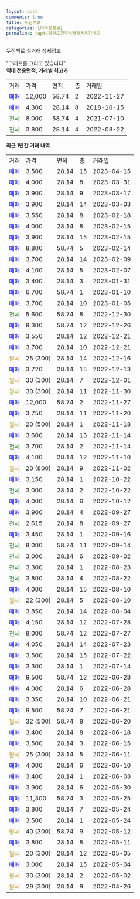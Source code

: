 ```yaml
---
layout: post
comments: true
title: 두진백로
categories: [아파트정보]
permalink: /apt/강원도원주시태장동두진백로
---
```


두진백로 실거래 상세정보

<script type="text/javascript">
  google.charts.load('current', {'packages':['line', 'corechart']});
  google.charts.setOnLoadCallback(drawChart);

  function drawChart() {
    var data = new google.visualization.DataTable();
    data.addColumn('date', '거래일');
    data.addColumn('number', "매매");
    data.addColumn('number', "전세");
    data.addColumn('number', "전매");

    data.addRows([[new Date(Date.parse("2023-04-15")), 3500, null, null], [new Date(Date.parse("2023-03-31")), 4000, null, null], [new Date(Date.parse("2023-03-17")), 3900, null, null], [new Date(Date.parse("2023-03-03")), 3900, null, null], [new Date(Date.parse("2023-02-18")), 3550, null, null], [new Date(Date.parse("2023-02-15")), 4000, null, null], [new Date(Date.parse("2023-02-15")), 3900, null, null], [new Date(Date.parse("2023-02-14")), 8800, null, null], [new Date(Date.parse("2023-02-09")), 3700, null, null], [new Date(Date.parse("2023-02-07")), 4100, null, null], [new Date(Date.parse("2023-01-31")), 3400, null, null], [new Date(Date.parse("2023-01-10")), 6700, null, null], [new Date(Date.parse("2023-01-05")), 3700, null, null], [new Date(Date.parse("2022-12-30")), null, 5600, null], [new Date(Date.parse("2022-12-26")), 9300, null, null], [new Date(Date.parse("2022-12-21")), 3550, null, null], [new Date(Date.parse("2022-12-21")), 3700, null, null], [new Date(Date.parse("2022-12-16")), null, null, null], [new Date(Date.parse("2022-12-13")), 3720, null, null], [new Date(Date.parse("2022-12-01")), null, null, null], [new Date(Date.parse("2022-11-30")), null, null, null], [new Date(Date.parse("2022-11-27")), 12000, null, null], [new Date(Date.parse("2022-11-20")), 3750, null, null], [new Date(Date.parse("2022-11-18")), null, null, null], [new Date(Date.parse("2022-11-14")), 3600, null, null], [new Date(Date.parse("2022-11-14")), null, 3700, null], [new Date(Date.parse("2022-11-10")), 4100, null, null], [new Date(Date.parse("2022-11-02")), null, null, null], [new Date(Date.parse("2022-10-22")), 3150, null, null], [new Date(Date.parse("2022-10-22")), null, 3000, null], [new Date(Date.parse("2022-10-12")), 4000, null, null], [new Date(Date.parse("2022-09-27")), 3900, null, null], [new Date(Date.parse("2022-09-27")), null, 2615, null], [new Date(Date.parse("2022-09-16")), 3450, null, null], [new Date(Date.parse("2022-09-14")), null, 8000, null], [new Date(Date.parse("2022-09-02")), null, 3000, null], [new Date(Date.parse("2022-08-23")), null, 3300, null], [new Date(Date.parse("2022-08-22")), null, 3800, null], [new Date(Date.parse("2022-08-10")), 4000, null, null], [new Date(Date.parse("2022-08-10")), null, null, null], [new Date(Date.parse("2022-08-04")), 3850, null, null], [new Date(Date.parse("2022-07-28")), 4150, null, null], [new Date(Date.parse("2022-07-27")), null, 8000, null], [new Date(Date.parse("2022-07-23")), 4050, null, null], [new Date(Date.parse("2022-07-22")), 3500, null, null], [new Date(Date.parse("2022-07-14")), 3300, null, null], [new Date(Date.parse("2022-06-28")), 9500, null, null], [new Date(Date.parse("2022-06-28")), 4000, null, null], [new Date(Date.parse("2022-06-21")), 3350, null, null], [new Date(Date.parse("2022-06-21")), 9500, null, null], [new Date(Date.parse("2022-06-20")), null, null, null], [new Date(Date.parse("2022-06-18")), 3400, null, null], [new Date(Date.parse("2022-06-15")), 3500, null, null], [new Date(Date.parse("2022-06-11")), null, null, null], [new Date(Date.parse("2022-06-10")), 4000, null, null], [new Date(Date.parse("2022-06-03")), 3400, null, null], [new Date(Date.parse("2022-05-30")), 3900, null, null], [new Date(Date.parse("2022-05-25")), 11300, null, null], [new Date(Date.parse("2022-05-24")), 3800, null, null], [new Date(Date.parse("2022-05-24")), 3500, null, null], [new Date(Date.parse("2022-05-12")), null, null, null], [new Date(Date.parse("2022-05-11")), 3800, null, null], [new Date(Date.parse("2022-05-05")), null, null, null], [new Date(Date.parse("2022-05-04")), 3000, null, null], [new Date(Date.parse("2022-05-02")), null, null, null], [new Date(Date.parse("2022-04-26")), null, null, null]]);

    var options = {
      hAxis: {
        format: 'yyyy/MM/dd'
      },    
      lineWidth: 0,
      pointsVisible: true,    
      title: '최근 1년간 유형별 실거래가 분포',
      legend: { position: 'bottom' }
    };

    var formatter = new google.visualization.NumberFormat({pattern:'###,###'} );
    formatter.format(data, 1);
    formatter.format(data, 2);
    
    setTimeout(function() {
        var chart = new google.visualization.LineChart(document.getElementById('columnchart_material'));
        chart.draw(data, (options));
        document.getElementById('loading').style.display = 'none';
    }, 200);
  }
</script>


<div id="loading" style="z-index:20; display: block; margin-left: 0px">"그래프를 그리고 있습니다"</div>
<div id="columnchart_material" style="width: 95%; margin-left: 0px; display: block"></div>
<!-- contents start -->
<b>역대 전용면적, 거래별 최고가</b>
<table class="sortable">
    <tr>
      <td>거래</td>
      <td>가격</td>
      <td>면적</td>
      <td>층</td>
      <td>거래일</td>
    </tr>
        <tr>
          <td><a style="color: blue">매매</a></td>
          <td>12,000</td>
          <td>58.74</td>
          <td>2</td>
          <td>2022-11-27</td>
        </tr>            <tr>
          <td><a style="color: blue">매매</a></td>
          <td>4,300</td>
          <td>28.14</td>
          <td>8</td>
          <td>2018-10-15</td>
        </tr>        
        <tr>
              <td><a style="color: darkgreen">전세</a></td>
              <td>8,000</td>
              <td>58.74</td>
              <td>4</td>
              <td>2021-07-10</td>
            </tr>            <tr>
              <td><a style="color: darkgreen">전세</a></td>
              <td>3,800</td>
              <td>28.14</td>
              <td>4</td>
              <td>2022-08-22</td>
            </tr>        
    
</table>

<b>최근 1년간 거래 내역</b>

<table class="sortable">
    <tr>
      <td>거래</td>
      <td>가격</td>
      <td>면적</td>
      <td>층</td>
      <td>거래일</td>
    </tr>
    <tr>
      <td><a style="color: blue">매매</a></td>
      <td>3,500</td>
      <td>28.14</td>
      <td>15</td>
      <td>2023-04-15</td>
    </tr>          <tr>
      <td><a style="color: blue">매매</a></td>
      <td>4,000</td>
      <td>28.14</td>
      <td>8</td>
      <td>2023-03-31</td>
    </tr>          <tr>
      <td><a style="color: blue">매매</a></td>
      <td>3,900</td>
      <td>28.14</td>
      <td>9</td>
      <td>2023-03-17</td>
    </tr>          <tr>
      <td><a style="color: blue">매매</a></td>
      <td>3,900</td>
      <td>28.14</td>
      <td>14</td>
      <td>2023-03-03</td>
    </tr>          <tr>
      <td><a style="color: blue">매매</a></td>
      <td>3,550</td>
      <td>28.14</td>
      <td>8</td>
      <td>2023-02-18</td>
    </tr>          <tr>
      <td><a style="color: blue">매매</a></td>
      <td>4,000</td>
      <td>28.14</td>
      <td>8</td>
      <td>2023-02-15</td>
    </tr>          <tr>
      <td><a style="color: blue">매매</a></td>
      <td>3,900</td>
      <td>28.14</td>
      <td>15</td>
      <td>2023-02-15</td>
    </tr>          <tr>
      <td><a style="color: blue">매매</a></td>
      <td>8,800</td>
      <td>58.74</td>
      <td>5</td>
      <td>2023-02-14</td>
    </tr>          <tr>
      <td><a style="color: blue">매매</a></td>
      <td>3,700</td>
      <td>28.14</td>
      <td>14</td>
      <td>2023-02-09</td>
    </tr>          <tr>
      <td><a style="color: blue">매매</a></td>
      <td>4,100</td>
      <td>28.14</td>
      <td>5</td>
      <td>2023-02-07</td>
    </tr>          <tr>
      <td><a style="color: blue">매매</a></td>
      <td>3,400</td>
      <td>28.14</td>
      <td>3</td>
      <td>2023-01-31</td>
    </tr>          <tr>
      <td><a style="color: blue">매매</a></td>
      <td>6,700</td>
      <td>58.74</td>
      <td>1</td>
      <td>2023-01-10</td>
    </tr>          <tr>
      <td><a style="color: blue">매매</a></td>
      <td>3,700</td>
      <td>28.14</td>
      <td>10</td>
      <td>2023-01-05</td>
    </tr>          <tr>
      <td><a style="color: darkgreen">전세</a></td>
      <td>5,600</td>
      <td>58.74</td>
      <td>8</td>
      <td>2022-12-30</td>
    </tr>          <tr>
      <td><a style="color: blue">매매</a></td>
      <td>9,300</td>
      <td>58.74</td>
      <td>12</td>
      <td>2022-12-26</td>
    </tr>          <tr>
      <td><a style="color: blue">매매</a></td>
      <td>3,550</td>
      <td>28.14</td>
      <td>12</td>
      <td>2022-12-21</td>
    </tr>          <tr>
      <td><a style="color: blue">매매</a></td>
      <td>3,700</td>
      <td>28.14</td>
      <td>10</td>
      <td>2022-12-21</td>
    </tr>          <tr>
      <td><a style="color: darkgoldenrod">월세</a></td>
      <td>25 (300)</td>
      <td>28.14</td>
      <td>14</td>
      <td>2022-12-16</td>
    </tr>          <tr>
      <td><a style="color: blue">매매</a></td>
      <td>3,720</td>
      <td>28.14</td>
      <td>15</td>
      <td>2022-12-13</td>
    </tr>          <tr>
      <td><a style="color: darkgoldenrod">월세</a></td>
      <td>30 (300)</td>
      <td>28.14</td>
      <td>7</td>
      <td>2022-12-01</td>
    </tr>          <tr>
      <td><a style="color: darkgoldenrod">월세</a></td>
      <td>30 (300)</td>
      <td>28.14</td>
      <td>11</td>
      <td>2022-11-30</td>
    </tr>          <tr>
      <td><a style="color: blue">매매</a></td>
      <td>12,000</td>
      <td>58.74</td>
      <td>2</td>
      <td>2022-11-27</td>
    </tr>          <tr>
      <td><a style="color: blue">매매</a></td>
      <td>3,750</td>
      <td>28.14</td>
      <td>11</td>
      <td>2022-11-20</td>
    </tr>          <tr>
      <td><a style="color: darkgoldenrod">월세</a></td>
      <td>20 (500)</td>
      <td>28.14</td>
      <td>1</td>
      <td>2022-11-18</td>
    </tr>          <tr>
      <td><a style="color: blue">매매</a></td>
      <td>3,600</td>
      <td>28.14</td>
      <td>13</td>
      <td>2022-11-14</td>
    </tr>          <tr>
      <td><a style="color: darkgreen">전세</a></td>
      <td>3,700</td>
      <td>28.14</td>
      <td>2</td>
      <td>2022-11-14</td>
    </tr>          <tr>
      <td><a style="color: blue">매매</a></td>
      <td>4,100</td>
      <td>28.14</td>
      <td>12</td>
      <td>2022-11-10</td>
    </tr>          <tr>
      <td><a style="color: darkgoldenrod">월세</a></td>
      <td>20 (800)</td>
      <td>28.14</td>
      <td>9</td>
      <td>2022-11-02</td>
    </tr>          <tr>
      <td><a style="color: blue">매매</a></td>
      <td>3,150</td>
      <td>28.14</td>
      <td>1</td>
      <td>2022-10-22</td>
    </tr>          <tr>
      <td><a style="color: darkgreen">전세</a></td>
      <td>3,000</td>
      <td>28.14</td>
      <td>2</td>
      <td>2022-10-22</td>
    </tr>          <tr>
      <td><a style="color: blue">매매</a></td>
      <td>4,000</td>
      <td>28.14</td>
      <td>6</td>
      <td>2022-10-12</td>
    </tr>          <tr>
      <td><a style="color: blue">매매</a></td>
      <td>3,900</td>
      <td>28.14</td>
      <td>4</td>
      <td>2022-09-27</td>
    </tr>          <tr>
      <td><a style="color: darkgreen">전세</a></td>
      <td>2,615</td>
      <td>28.14</td>
      <td>8</td>
      <td>2022-09-27</td>
    </tr>          <tr>
      <td><a style="color: blue">매매</a></td>
      <td>3,450</td>
      <td>28.14</td>
      <td>1</td>
      <td>2022-09-16</td>
    </tr>          <tr>
      <td><a style="color: darkgreen">전세</a></td>
      <td>8,000</td>
      <td>58.74</td>
      <td>11</td>
      <td>2022-09-14</td>
    </tr>          <tr>
      <td><a style="color: darkgreen">전세</a></td>
      <td>3,000</td>
      <td>28.14</td>
      <td>6</td>
      <td>2022-09-02</td>
    </tr>          <tr>
      <td><a style="color: darkgreen">전세</a></td>
      <td>3,300</td>
      <td>28.14</td>
      <td>1</td>
      <td>2022-08-23</td>
    </tr>          <tr>
      <td><a style="color: darkgreen">전세</a></td>
      <td>3,800</td>
      <td>28.14</td>
      <td>4</td>
      <td>2022-08-22</td>
    </tr>          <tr>
      <td><a style="color: blue">매매</a></td>
      <td>4,000</td>
      <td>28.14</td>
      <td>15</td>
      <td>2022-08-10</td>
    </tr>          <tr>
      <td><a style="color: darkgoldenrod">월세</a></td>
      <td>22 (300)</td>
      <td>28.14</td>
      <td>5</td>
      <td>2022-08-10</td>
    </tr>          <tr>
      <td><a style="color: blue">매매</a></td>
      <td>3,850</td>
      <td>28.14</td>
      <td>14</td>
      <td>2022-08-04</td>
    </tr>          <tr>
      <td><a style="color: blue">매매</a></td>
      <td>4,150</td>
      <td>28.14</td>
      <td>12</td>
      <td>2022-07-28</td>
    </tr>          <tr>
      <td><a style="color: darkgreen">전세</a></td>
      <td>8,000</td>
      <td>58.74</td>
      <td>12</td>
      <td>2022-07-27</td>
    </tr>          <tr>
      <td><a style="color: blue">매매</a></td>
      <td>4,050</td>
      <td>28.14</td>
      <td>14</td>
      <td>2022-07-23</td>
    </tr>          <tr>
      <td><a style="color: blue">매매</a></td>
      <td>3,500</td>
      <td>28.14</td>
      <td>15</td>
      <td>2022-07-22</td>
    </tr>          <tr>
      <td><a style="color: blue">매매</a></td>
      <td>3,300</td>
      <td>28.14</td>
      <td>1</td>
      <td>2022-07-14</td>
    </tr>          <tr>
      <td><a style="color: blue">매매</a></td>
      <td>9,500</td>
      <td>58.74</td>
      <td>12</td>
      <td>2022-06-28</td>
    </tr>          <tr>
      <td><a style="color: blue">매매</a></td>
      <td>4,000</td>
      <td>28.14</td>
      <td>6</td>
      <td>2022-06-28</td>
    </tr>          <tr>
      <td><a style="color: blue">매매</a></td>
      <td>3,350</td>
      <td>28.14</td>
      <td>10</td>
      <td>2022-06-21</td>
    </tr>          <tr>
      <td><a style="color: blue">매매</a></td>
      <td>9,500</td>
      <td>58.74</td>
      <td>7</td>
      <td>2022-06-21</td>
    </tr>          <tr>
      <td><a style="color: darkgoldenrod">월세</a></td>
      <td>32 (500)</td>
      <td>58.74</td>
      <td>8</td>
      <td>2022-06-20</td>
    </tr>          <tr>
      <td><a style="color: blue">매매</a></td>
      <td>3,400</td>
      <td>28.14</td>
      <td>8</td>
      <td>2022-06-18</td>
    </tr>          <tr>
      <td><a style="color: blue">매매</a></td>
      <td>3,500</td>
      <td>28.14</td>
      <td>3</td>
      <td>2022-06-15</td>
    </tr>          <tr>
      <td><a style="color: darkgoldenrod">월세</a></td>
      <td>25 (300)</td>
      <td>28.14</td>
      <td>5</td>
      <td>2022-06-11</td>
    </tr>          <tr>
      <td><a style="color: blue">매매</a></td>
      <td>4,000</td>
      <td>28.14</td>
      <td>6</td>
      <td>2022-06-10</td>
    </tr>          <tr>
      <td><a style="color: blue">매매</a></td>
      <td>3,400</td>
      <td>28.14</td>
      <td>1</td>
      <td>2022-06-03</td>
    </tr>          <tr>
      <td><a style="color: blue">매매</a></td>
      <td>3,900</td>
      <td>28.14</td>
      <td>6</td>
      <td>2022-05-30</td>
    </tr>          <tr>
      <td><a style="color: blue">매매</a></td>
      <td>11,300</td>
      <td>58.74</td>
      <td>3</td>
      <td>2022-05-25</td>
    </tr>          <tr>
      <td><a style="color: blue">매매</a></td>
      <td>3,800</td>
      <td>28.14</td>
      <td>7</td>
      <td>2022-05-24</td>
    </tr>          <tr>
      <td><a style="color: blue">매매</a></td>
      <td>3,500</td>
      <td>28.14</td>
      <td>1</td>
      <td>2022-05-24</td>
    </tr>          <tr>
      <td><a style="color: darkgoldenrod">월세</a></td>
      <td>40 (300)</td>
      <td>58.74</td>
      <td>9</td>
      <td>2022-05-12</td>
    </tr>          <tr>
      <td><a style="color: blue">매매</a></td>
      <td>3,800</td>
      <td>28.14</td>
      <td>8</td>
      <td>2022-05-11</td>
    </tr>          <tr>
      <td><a style="color: darkgoldenrod">월세</a></td>
      <td>20 (300)</td>
      <td>28.14</td>
      <td>12</td>
      <td>2022-05-05</td>
    </tr>          <tr>
      <td><a style="color: blue">매매</a></td>
      <td>3,000</td>
      <td>28.14</td>
      <td>15</td>
      <td>2022-05-04</td>
    </tr>          <tr>
      <td><a style="color: darkgoldenrod">월세</a></td>
      <td>30 (300)</td>
      <td>28.14</td>
      <td>2</td>
      <td>2022-05-02</td>
    </tr>          <tr>
      <td><a style="color: darkgoldenrod">월세</a></td>
      <td>29 (300)</td>
      <td>28.14</td>
      <td>9</td>
      <td>2022-04-26</td>
    </tr>      </table>
<!-- contents end -->    

